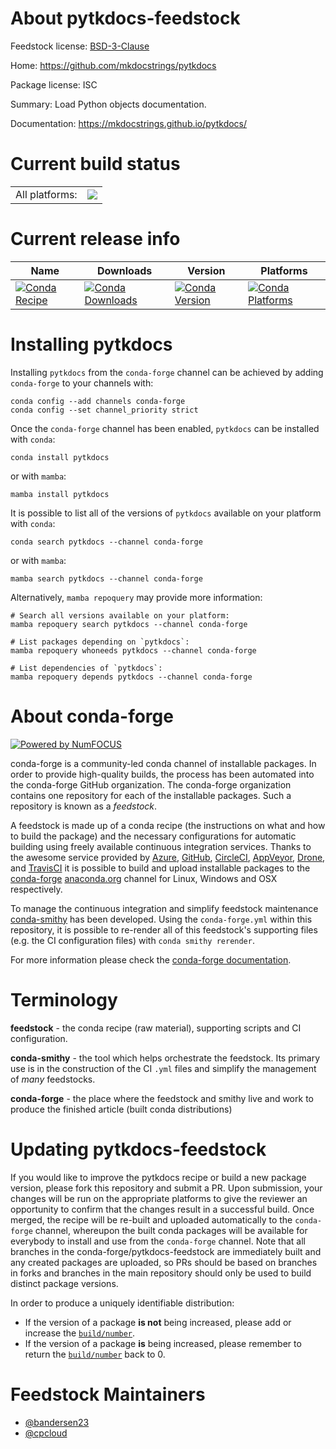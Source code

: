 About pytkdocs-feedstock
========================

Feedstock license: [BSD-3-Clause](https://github.com/conda-forge/pytkdocs-feedstock/blob/main/LICENSE.txt)

Home: https://github.com/mkdocstrings/pytkdocs

Package license: ISC

Summary: Load Python objects documentation.

Documentation: https://mkdocstrings.github.io/pytkdocs/

Current build status
====================


<table><tr><td>All platforms:</td>
    <td>
      <a href="https://dev.azure.com/conda-forge/feedstock-builds/_build/latest?definitionId=10974&branchName=main">
        <img src="https://dev.azure.com/conda-forge/feedstock-builds/_apis/build/status/pytkdocs-feedstock?branchName=main">
      </a>
    </td>
  </tr>
</table>

Current release info
====================

| Name | Downloads | Version | Platforms |
| --- | --- | --- | --- |
| [![Conda Recipe](https://img.shields.io/badge/recipe-pytkdocs-green.svg)](https://anaconda.org/conda-forge/pytkdocs) | [![Conda Downloads](https://img.shields.io/conda/dn/conda-forge/pytkdocs.svg)](https://anaconda.org/conda-forge/pytkdocs) | [![Conda Version](https://img.shields.io/conda/vn/conda-forge/pytkdocs.svg)](https://anaconda.org/conda-forge/pytkdocs) | [![Conda Platforms](https://img.shields.io/conda/pn/conda-forge/pytkdocs.svg)](https://anaconda.org/conda-forge/pytkdocs) |

Installing pytkdocs
===================

Installing `pytkdocs` from the `conda-forge` channel can be achieved by adding `conda-forge` to your channels with:

```
conda config --add channels conda-forge
conda config --set channel_priority strict
```

Once the `conda-forge` channel has been enabled, `pytkdocs` can be installed with `conda`:

```
conda install pytkdocs
```

or with `mamba`:

```
mamba install pytkdocs
```

It is possible to list all of the versions of `pytkdocs` available on your platform with `conda`:

```
conda search pytkdocs --channel conda-forge
```

or with `mamba`:

```
mamba search pytkdocs --channel conda-forge
```

Alternatively, `mamba repoquery` may provide more information:

```
# Search all versions available on your platform:
mamba repoquery search pytkdocs --channel conda-forge

# List packages depending on `pytkdocs`:
mamba repoquery whoneeds pytkdocs --channel conda-forge

# List dependencies of `pytkdocs`:
mamba repoquery depends pytkdocs --channel conda-forge
```


About conda-forge
=================

[![Powered by
NumFOCUS](https://img.shields.io/badge/powered%20by-NumFOCUS-orange.svg?style=flat&colorA=E1523D&colorB=007D8A)](https://numfocus.org)

conda-forge is a community-led conda channel of installable packages.
In order to provide high-quality builds, the process has been automated into the
conda-forge GitHub organization. The conda-forge organization contains one repository
for each of the installable packages. Such a repository is known as a *feedstock*.

A feedstock is made up of a conda recipe (the instructions on what and how to build
the package) and the necessary configurations for automatic building using freely
available continuous integration services. Thanks to the awesome service provided by
[Azure](https://azure.microsoft.com/en-us/services/devops/), [GitHub](https://github.com/),
[CircleCI](https://circleci.com/), [AppVeyor](https://www.appveyor.com/),
[Drone](https://cloud.drone.io/welcome), and [TravisCI](https://travis-ci.com/)
it is possible to build and upload installable packages to the
[conda-forge](https://anaconda.org/conda-forge) [anaconda.org](https://anaconda.org/)
channel for Linux, Windows and OSX respectively.

To manage the continuous integration and simplify feedstock maintenance
[conda-smithy](https://github.com/conda-forge/conda-smithy) has been developed.
Using the ``conda-forge.yml`` within this repository, it is possible to re-render all of
this feedstock's supporting files (e.g. the CI configuration files) with ``conda smithy rerender``.

For more information please check the [conda-forge documentation](https://conda-forge.org/docs/).

Terminology
===========

**feedstock** - the conda recipe (raw material), supporting scripts and CI configuration.

**conda-smithy** - the tool which helps orchestrate the feedstock.
                   Its primary use is in the construction of the CI ``.yml`` files
                   and simplify the management of *many* feedstocks.

**conda-forge** - the place where the feedstock and smithy live and work to
                  produce the finished article (built conda distributions)


Updating pytkdocs-feedstock
===========================

If you would like to improve the pytkdocs recipe or build a new
package version, please fork this repository and submit a PR. Upon submission,
your changes will be run on the appropriate platforms to give the reviewer an
opportunity to confirm that the changes result in a successful build. Once
merged, the recipe will be re-built and uploaded automatically to the
`conda-forge` channel, whereupon the built conda packages will be available for
everybody to install and use from the `conda-forge` channel.
Note that all branches in the conda-forge/pytkdocs-feedstock are
immediately built and any created packages are uploaded, so PRs should be based
on branches in forks and branches in the main repository should only be used to
build distinct package versions.

In order to produce a uniquely identifiable distribution:
 * If the version of a package **is not** being increased, please add or increase
   the [``build/number``](https://docs.conda.io/projects/conda-build/en/latest/resources/define-metadata.html#build-number-and-string).
 * If the version of a package **is** being increased, please remember to return
   the [``build/number``](https://docs.conda.io/projects/conda-build/en/latest/resources/define-metadata.html#build-number-and-string)
   back to 0.

Feedstock Maintainers
=====================

* [@bandersen23](https://github.com/bandersen23/)
* [@cpcloud](https://github.com/cpcloud/)

